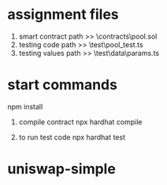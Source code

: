 # assignment files

1. smart contract
   path >> \contracts\pool.sol
2. testing code
   path >> \test\pool_test.ts
3. testing values
   path >> \test\data\params.ts

# start commands

npm install

1. compile contract
   npx hardhat compile

2. to run test code
   npx hardhat test
# uniswap-simple
